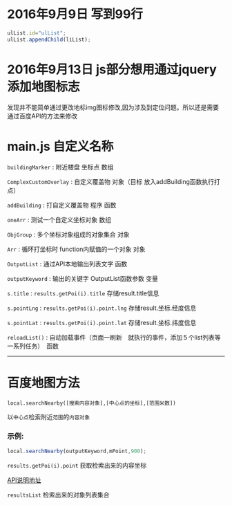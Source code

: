 # 2016年9月9日 写到99行

```javascript
ulList.id="ulList";
ulList.appendChild(liList);
```

# 2016年9月13日 js部分想用通过jquery添加地图标志
发现并不能简单通过更改地标img图标修改,因为涉及到定位问题。所以还是需要通过百度API的方法来修改

# main.js 自定义名称

`buildingMarker` : 附近楼盘 坐标点 数组

`ComplexCustomOverlay` : 自定义覆盖物 对象（目标 放入addBuilding函数执行打点）

`addBuilding` : 打自定义覆盖物 程序 函数

`oneArr` : 测试一个自定义坐标对象 数组

`ObjGroup` : 多个坐标对象组成的对象集合  对象

`Arr` : 循环打坐标时 function内赋值的一个对象  对象

`OutputList` : 通过API本地输出列表文字 函数

`outputKeyword` : 输出的关键字 OutputList函数参数 变量

`s.title` : `results.getPoi(i).title` 存储result.title信息

`s.pointLng` : `results.getPoi(i).point.lng`  存储result.坐标.经度信息

`s.pointLat` : `results.getPoi(i).point.lat`  存储result.坐标.纬度信息

`reloadList()` : 自动加载事件（页面一刷新　就执行的事件，添加５个list列表等一系列任务）　函数

***

# 百度地图方法

`local.searchNearby([搜索内容对象],[中心点的坐标],[范围米数])`

以`中心点`检索附近`范围`的`内容对象`
### 示例:
```javascript
local.searchNearby(outputKeyword,mPoint,900);
```


`results.getPoi(i).point` 获取检索出来的内容坐标

[API说明地址](http://developer.baidu.com/map/reference/index.php?title=Class:%E6%9C%8D%E5%8A%A1%E7%B1%BB/LocalResultPoi)

`resultsList` 检索出来的对象列表集合
